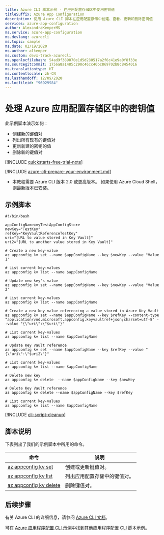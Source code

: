 ```yaml
---
title: Azure CLI 脚本示例 - 在应用配置存储区中使用密钥值
titleSuffix: Azure App Configuration
description: 使用 Azure CLI 脚本在应用配置存储中创建、查看、更新和删除密钥值
services: azure-app-configuration
author: AlexandraKemperMS
ms.service: azure-app-configuration
ms.devlang: azurecli
ms.topic: sample
ms.date: 02/19/2020
ms.author: alkemper
ms.custom: devx-track-azurecli
ms.openlocfilehash: 54ad9f389070e1d5d280517a2f6c41e9a0f8f33e
ms.sourcegitcommit: 1756a8a1485c290c46cc40bc869702b8c8454016
ms.translationtype: HT
ms.contentlocale: zh-CN
ms.lasthandoff: 12/09/2020
ms.locfileid: "96929984"
---
```

# <a name="work-with-key-values-in-an-azure-app-configuration-store"></a>处理 Azure 应用配置存储区中的密钥值

此示例脚本演示如何：
* 创建新的键值对
* 列出所有现有的键值对
* 更新新建的密钥的值
* 删除新的键值对

[!INCLUDE [quickstarts-free-trial-note](../../../includes/quickstarts-free-trial-note.md)]

[!INCLUDE [azure-cli-prepare-your-environment.md](../../../includes/azure-cli-prepare-your-environment.md)]

 - 本教程需要 Azure CLI 版本 2.0 或更高版本。 如果使用 Azure Cloud Shell，则最新版本已安装。
## <a name="sample-script"></a>示例脚本

```azurecli-interactive
#!/bin/bash

appConfigName=myTestAppConfigStore
newKey="TestKey"
refKey="KeyVaultReferenceTestKey"
uri="[URL to value stored in Key Vault]"
uri2="[URL to another value stored in Key Vault]"

# Create a new key-value 
az appconfig kv set --name $appConfigName --key $newKey --value "Value 1"

# List current key-values
az appconfig kv list --name $appConfigName

# Update new key's value
az appconfig kv set --name $appConfigName --key $newKey --value "Value 2"

# List current key-values
az appconfig kv list --name $appConfigName

# Create a new key-value referencing a value stored in Azure Key Vault
az appconfig kv set --name $appConfigName --key $refKey --content-type "application/vnd.microsoft.appconfig.keyvaultref+json;charset=utf-8" --value "{\"uri\":\"$uri\"}"

# List current key-values
az appconfig kv list --name $appConfigName

# Update Key Vault reference
az appconfig kv set --name $appConfigName --key $refKey --value "{\"uri\":\"$uri2\"}"

# List current key-values
az appconfig kv list --name $appConfigName

# Delete new key
az appconfig kv delete  --name $appConfigName --key $newKey

# Delete Key Vault reference
az appconfig kv delete --name $appConfigName --key $refKey

# List current key-values
az appconfig kv list --name $appConfigName
```

[!INCLUDE [cli-script-cleanup](../../../includes/cli-script-clean-up.md)]

## <a name="script-explanation"></a>脚本说明

下表列出了我们的示例脚本中所用的命令。 

| 命令 | 说明 |
|---|---|
| [az appconfig kv set](/cli/azure/appconfig/kv#az-appconfig-kv-set) | 创建或更新键值对。 |
| [az appconfig kv list](/cli/azure/appconfig/kv#az-appconfig-kv-list) | 列出应用配置存储中的键值对。 |
| [az appconfig kv delete](/cli/azure/appconfig/kv#az-appconfig-kv-delete) | 删除键值对。 |

## <a name="next-steps"></a>后续步骤

有关 Azure CLI 的详细信息，请参阅 [Azure CLI 文档](/cli/azure)。

可在 [Azure 应用程序配置 CLI 示例](../cli-samples.md)中找到其他应用程序配置 CLI 脚本示例。
